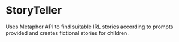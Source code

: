 # StoryTeller
Uses Metaphor API to find suitable IRL stories according to prompts provided and creates fictional stories for children.
